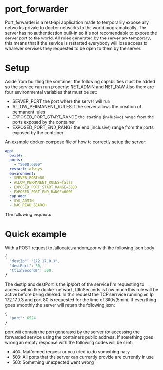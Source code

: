 # port_forwarder
Port_forwarder is a rest-api application made to temporarily expose any networks private to docker networks to the world programatically. The server has no authentication built-in so it's not recomendable to expose the server port to the world. All rules generated by the server are temporary, this means that if the service is restarted everybody will lose access to wharever services they requested to be open to them by the server.  

# Setup
Aside from building the container, the following capabilities must be added so the service can run properly: NET_ADMIN and NET_RAW
Also there are four environmental variables that must be set:
* SERVER_PORT the port where the server will run
* ALLOW_PERMANENT_RULES if the server allows the creation of permanent rules
* EXPOSED_PORT_START_RANGE the starting (inclusive) range from the ports exposed by the container
* EXPOSED_PORT_END_RANGE the end (inclusive) range from the ports exposed by the container

An example docker-compose file of how to correctly setup the server:
```yml
app:
  build: .
  ports:
    - "5000:6000"
  restart: always
  environment:
  - SERVER_PORT=80
  - ALLOW_PERMANENT_RULES=false
  - EXPOSED_PORT_START_RANGE=5000
  - EXPOSED_PORT_END_RANGE=6000
  cap_add:
  - SYS_ADMIN
  - DAC_READ_SEARCH
```

The following requests

# Quick example
With a POST request to /allocate_random_por with the following json body

```javascript
{
  "destIp": "172.17.0.3",
  "destPort": 80,
  "ttlInSeconds": 300,
}
```
The destIp and destPort is the ip/port of the service I'm requesting to access within the docker network, ttlInSeconds is how much this rule will be active before being deleted. In this request the TCP serrvice running on Ip 172.17.0.3 and port 80 is requested for the time of 300s(5min). If everything goes smoothly the server will return the following json:
```javascript
{
  "port": 6524
}
```
port will contain the port generated by the server for accessing the forwarded service using the containers public address.
If something goes wrong an empty response with the following codes will be sent:

* 400: Malformed request or you tried to do something nasy
* 503: All ports that the server can currently provide are currently in use
* 500: Something unexpected went wrong
